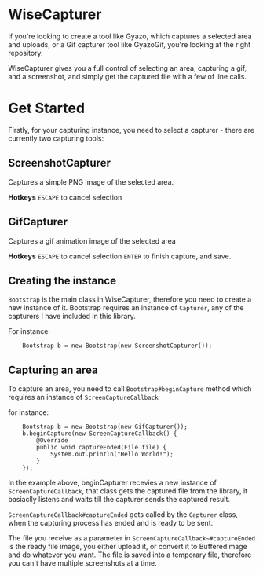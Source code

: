 WiseCapturer
============

If you're looking to create a tool like Gyazo, which captures a selected area and uploads, or a Gif capturer tool like GyazoGif, you're looking at the right repository.

WiseCapturer gives you a full control of selecting an area, capturing a gif, and a screenshot, and simply get the captured file with a few of line calls.


Get Started
===========

Firstly, for your capturing instance, you need to select a capturer - there are currently two capturing tools:


ScreenshotCapturer
------------------

Captures a simple PNG image of the selected area.

**Hotkeys**
`ESCAPE` to cancel selection

GifCapturer 
-----------
Captures a gif animation image of the selected area

**Hotkeys** 
`ESCAPE` to cancel selection
`ENTER` to finish capture, and save.


Creating the instance
---------------------

`Bootstrap` is the main class in WiseCapturer, therefore you need to create a new instance of it.
Bootstrap requires an instance of `Capturer`, any of the capturers I have included in this library.

For instance:

		Bootstrap b = new Bootstrap(new ScreenshotCapturer());

Capturing an area
-----------------

To capture an area, you need to call `Bootstrap#beginCapture` method which requires an instance of `ScreenCaptureCallback`

for instance:

		Bootstrap b = new Bootstrap(new GifCapturer());
		b.beginCapture(new ScreenCaptureCallback() {
			@Override
			public void captureEnded(File file) {
				System.out.println("Hello World!");
			}
		});

In the example above, beginCapturer recevies a new instance of `ScreenCaptureCallback`, that class gets the captured file from the library, it basiaclly listens and waits till the capturer sends the captured result.

`ScreenCaptureCallback#captureEnded` gets called by the `Capturer` class, when the capturing process has ended and is ready to be sent.

The file you receive as a parameter in `ScreenCaptureCallback~#captureEnded` is the ready file image, you either upload it, or convert it to BufferedImage and do whatever you want. The file is saved into a temporary file, therefore you can't have multiple screenshots at a time.
